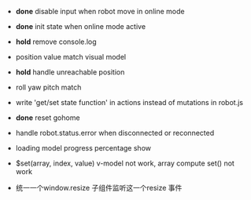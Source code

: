 - **done** disable input when robot move in online mode
- **done** init state when online mode active
- **hold** remove console.log
- position value match visual model
- **hold** handle unreachable position
- roll yaw pitch match
- write 'get/set state function' in actions instead of mutations in robot.js
- **done** reset gohome
- handle robot.status.error when disconnected or reconnected
- loading model progress percentage show
- $set(array, index, value) v-model not work, array compute set() not work

- 统一一个window.resize 子组件监听这一个resize 事件